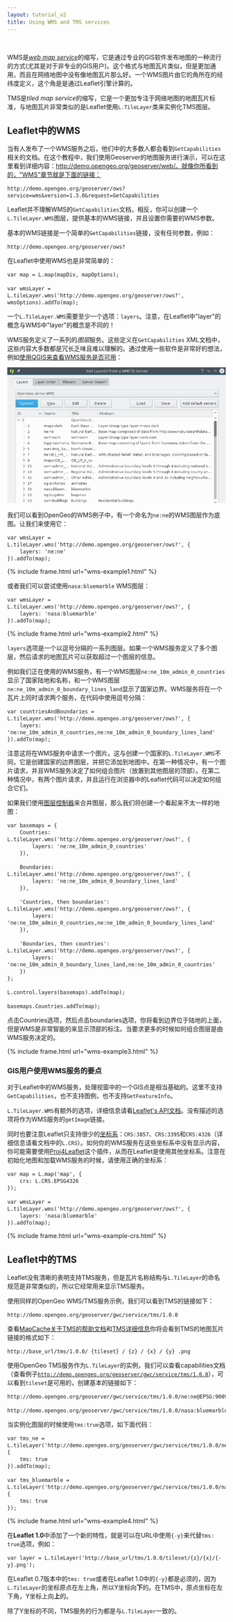 ```yaml
---
layout: tutorial_v2
title: Using WMS and TMS services
---
```


<style>
iframe {
    border: 1px solid #ccc;
    border-radius: 5px;
}
</style>

<br/>

WMS是[*web map service*](https://en.wikipedia.org/wiki/Web_Map_Service)的缩写，它是通过专业的GIS软件发布地图的一种流行的方式(尤其是对于非专业的GIS用户)。这个格式与地图瓦片类似，但是更加通用，而且在网络地图中没有像地图瓦片那么好。一个WMS图片由它的角所在的经纬度定义，这个角是是通过Leaflet引擎计算的。

TMS是*tiled map service*的缩写，它是一个更加专注于网络地图的地图瓦片标准，与地图瓦片非常类似的是Leaflet使用`L.TileLayer`类来实例化TMS图层。

## Leaflet中的WMS

当有人发布了一个WMS服务之后，他们中的大多数人都会看到`GetCapabilities`相关的文档。在这个教程中，我们使用Geoserver的地图服务进行演示，可以在这里看到详细内容：http://demo.opengeo.org/geoserver/web/。就像你所看到的，"WMS"章节就是下面的链接：

	http://demo.opengeo.org/geoserver/ows?service=wms&version=1.3.0&request=GetCapabilities

Leaflet并不理解WMS的`GetCapabilities`文档，相反，你可以创建一个`L.TileLayer.WMS`图层，提供基本的WMS链接，并且设置你需要的WMS参数。

基本的WMS链接是一个简单的`GetCapabilities`链接，没有任何参数，例如：

	http://demo.opengeo.org/geoserver/ows?

在Leaflet中使用WMS也是非常简单的：

	var map = L.map(mapDiv, mapOptions);

	var wmsLayer = L.tileLayer.wms('http://demo.opengeo.org/geoserver/ows?', wmsOptions).addTo(map);

一个`L.TileLayer.WMS`需要至少一个选项：`layers`。注意，在Leaflet中"layer"的概念与WMS中"layer"的概念是不同的！

WMS服务定义了一系列的*图层*服务。这些定义在`GetCapabilities` XML文档中，这些内容大多数都是冗长乏味且难以理解的。通过使用一些软件是非常好的想法，例如[使用QGIS来查看WMS服务是否可用](http://www.qgistutorials.com/en/docs/working_with_wms.html)：

![在QGIS中查看WMS图层](qgis-wms-layers.png)

我们可以看到OpenGeo的WMS例子中，有一个命名为`ne:ne`的WMS图层作为底图。让我们来使用它：

	var wmsLayer = L.tileLayer.wms('http://demo.opengeo.org/geoserver/ows?', {
		layers: 'ne:ne'
	}).addTo(map);

{% include frame.html url="wms-example1.html" %}

或者我们可以尝试使用`nasa:bluemarble` WMS图层：

	var wmsLayer = L.tileLayer.wms('http://demo.opengeo.org/geoserver/ows?', {
		layers: 'nasa:bluemarble'
	}).addTo(map);

{% include frame.html url="wms-example2.html" %}

`layers`选项是一个以逗号分隔的一系列图层。如果一个WMS服务定义了多个图层，然后请求的地图瓦片可以获取超过一个图层的信息。

例如我们正在使用的WMS服务，有一个WMS图层`ne:ne_10m_admin_0_countries`显示了国家陆地和名称，和一个WMS图层`ne:ne_10m_admin_0_boundary_lines_land`显示了国家边界。WMS服务将在一个瓦片上同时请求两个服务，在代码中使用逗号分隔：

	var countriesAndBoundaries = L.tileLayer.wms('http://demo.opengeo.org/geoserver/ows?', {
		layers: 'ne:ne_10m_admin_0_countries,ne:ne_10m_admin_0_boundary_lines_land'
	}).addTo(map);

注意这将在WMS服务中请求一个图片。这与创建一个国家的`L.TileLayer.WMS`不同，它是创建国家的边界图层，并把它添加到地图中。在第一种情况中，有一个图片请求，并且WMS服务决定了如何组合图片（放置到其他图层的顶部）。在第二种情况中，有两个图片请求，并且运行在浏览器中的Leaflet代码可以决定如何组合它们。

如果我们使用[图层控制器](/examples/layers-control.html)来合并图层，那么我们将创建一个看起来不太一样的地图：

	var basemaps = {
		Countries: L.tileLayer.wms('http://demo.opengeo.org/geoserver/ows?', {
			layers: 'ne:ne_10m_admin_0_countries'
		}),

		Boundaries: L.tileLayer.wms('http://demo.opengeo.org/geoserver/ows?', {
			layers: 'ne:ne_10m_admin_0_boundary_lines_land'
		}),

		'Countries, then boundaries': L.tileLayer.wms('http://demo.opengeo.org/geoserver/ows?', {
			layers: 'ne:ne_10m_admin_0_countries,ne:ne_10m_admin_0_boundary_lines_land'
		}),

		'Boundaries, then countries': L.tileLayer.wms('http://demo.opengeo.org/geoserver/ows?', {
			layers: 'ne:ne_10m_admin_0_boundary_lines_land,ne:ne_10m_admin_0_countries'
		})
	};

	L.control.layers(basemaps).addTo(map);

	basemaps.Countries.addTo(map);

点击Countries选项，然后点击boundaries选项，你将看到边界位于陆地的上面，但是WMS是非常智能的来显示顶部的标注。当要求更多的时候如何组合图层是由WMS服务决定的。

{% include frame.html url="wms-example3.html" %}


### GIS用户使用WMS服务的要点

对于Leaflet中的WMS服务，处理视窗中的一个GIS点是相当基础的。这里不支持`GetCapabilities`，也不支持图例，也不支持`GetFeatureInfo`。

`L.TileLayer.WMS`有额外的选项，详细信息请看[Leaflet's API文档](http://leafletjs.com/reference.html#tilelayer-wms-options)。没有描述的选项将作为WMS服务的`getImage`链接。

同时也要注意Leaflet只支持很少的[坐标系](https://en.wikipedia.org/wiki/Spatial_reference_system)：`CRS:3857`、`CRS:3395`和`CRS:4326`（详细信息请看文档中的`L.CRS`）。如何你的WMS服务在这些坐标系中没有显示内容，你可能需要使用[Proj4Leaflet](https://github.com/kartena/Proj4Leaflet)这个插件，从而在Leaflet是使用其他坐标系。注意在初始化地图和加载WMS服务的时候，请使用正确的坐标系：

	var map = L.map('map', {
		crs: L.CRS.EPSG4326
	});

	var wmsLayer = L.tileLayer.wms('http://demo.opengeo.org/geoserver/ows?', {
		layers: 'nasa:bluemarble'
	}).addTo(map);

{% include frame.html url="wms-example-crs.html" %}
	
	
## Leaflet中的TMS

Leaflet没有清晰的表明支持TMS服务，但是瓦片名称结构与`L.TileLayer`的命名规范是非常类似的，所以它经常用来显示TMS服务。

使用同样的OpenGeo WMS/TMS服务示例，我们可以看到TMS的链接如下：

	http://demo.opengeo.org/geoserver/gwc/service/tms/1.0.0

查看[MapCache关于TMS的帮助文档](http://mapserver.org/mapcache/services.html)和[TMS详细信息](https://wiki.osgeo.org/wiki/Tile_Map_Service_Specification)你将会看到TMS的地图瓦片链接的格式如下：

	http://base_url/tms/1.0.0/ {tileset} / {z} / {x} / {y} .png

使用OpenGeo TMS服务作为`L.TileLayer`的实例，我们可以查看capabilities文档（查看例子[`http://demo.opengeo.org/geoserver/gwc/service/tms/1.0.0`](http://demo.opengeo.org/geoserver/gwc/service/tms/1.0.0)），可以看到`tileset`是可用的，创建基本的链接如下：

	http://demo.opengeo.org/geoserver/gwc/service/tms/1.0.0/ne:ne@EPSG:900913@png/{z}/{x}/{y}.png

	http://demo.opengeo.org/geoserver/gwc/service/tms/1.0.0/nasa:bluemarble@EPSG:900913@jpg/{z}/{x}/{y}.jpg

当实例化图层的时候使用`tms:true`选项，如下面代码：

	var tms_ne = L.tileLayer('http://demo.opengeo.org/geoserver/gwc/service/tms/1.0.0/ne:ne@EPSG:900913@png/{z}/{x}/{y}.png', {
		tms: true
	}).addTo(map);

	var tms_bluemarble = L.tileLayer('http://demo.opengeo.org/geoserver/gwc/service/tms/1.0.0/nasa:bluemarble@EPSG:900913@jpg/{z}/{x}/{y}.jpg', {
		tms: true
	});

{% include frame.html url="wms-example4.html" %}


在**Leaflet 1.0**中添加了一个新的特性，就是可以在URL中使用`{-y}`来代替`tms: true`选项，例如：

	var layer = L.tileLayer('http://base_url/tms/1.0.0/tileset/{z}/{x}/{-y}.png');

在Leaflet 0.7版本中的`tms: true`或者在Leaflet 1.0中的`{-y}`都是必须的，因为`L.TileLayer`的坐标原点在左上角，所以Y坐标向**下**的。在TMS中，原点坐标在左下角，Y坐标上向**上**的。

除了Y坐标的不同，TMS服务的行为都是与`L.TileLayer`一致的。

